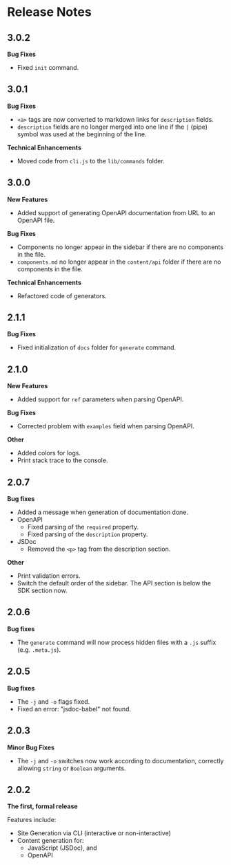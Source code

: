 # Release Notes

## 3.0.2
**Bug Fixes**

* Fixed `init` command. 


## 3.0.1
**Bug Fixes**

* `<a>` tags are now converted to markdown links for `description` fields.
* `description` fields are no longer merged into one line if the `|` (pipe) symbol was used at the beginning of the line.

**Technical Enhancements**

* Moved code from `cli.js` to the `lib/commands` folder.

## 3.0.0
**New Features**

* Added support of generating OpenAPI documentation from URL to an OpenAPI file.

**Bug Fixes**

* Components no longer appear in the sidebar if there are no components in the file.
* `components.md` no longer appear in the `content/api` folder if there are no components in the file.

**Technical Enhancements**

* Refactored code of generators.

## 2.1.1
**Bug Fixes**

* Fixed initialization of `docs` folder for `generate` command. 


## 2.1.0
**New Features**

* Added support for `ref` parameters when parsing OpenAPI.

**Bug Fixes**

* Corrected problem with `examples` field when parsing OpenAPI.

**Other**

* Added colors for logs.
* Print stack trace to the console.

## 2.0.7
**Bug fixes**

* Added a message when generation of documentation done.
* OpenAPI
    * Fixed parsing of the ```required``` property.
    * Fixed parsing of the ```description``` property.
* JSDoc
    * Removed the ```<p>``` tag from the description section. 

**Other**

* Print validation errors.
* Switch the default order of the sidebar. The API section is below the SDK section now.

## 2.0.6
**Bug fixes**

* The ```generate``` command will now process hidden files with a ```.js``` suffix (e.g. ```.meta.js```).

## 2.0.5
**Bug fixes**

* The ```-j``` and ```-o``` flags fixed.
* Fixed an error: "jsdoc-babel" not found.

## 2.0.3
**Minor Bug Fixes**

* The ```-j``` and ```-o``` switches now work according to documentation, correctly allowing ```string``` or ```Boolean``` arguments.

## 2.0.2
**The first, formal release**

Features include:

* Site Generation via CLI (interactive or non-interactive)
* Content generation for:
  * JavaScript (JSDoc), and
  * OpenAPI
